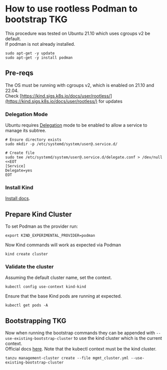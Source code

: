 # How to use rootless Podman to bootstrap TKG
This procedure was tested on Ubuntu 21.10 which uses cgroups v2 be default.</br>
If podman is not already installed.
```
sudo apt-get -y update
sudo apt-get -y install podman
```

## Pre-reqs
The OS must be running with cgroups v2, which is enabled on 21.10 and 22.04.</br>
Check [https://kind.sigs.k8s.io/docs/user/rootless/](https://kind.sigs.k8s.io/docs/user/rootless/) for updates
### Delegation Mode
Ubuntu requires [Delegation](https://www.freedesktop.org/wiki/Software/systemd/ControlGroupInterface/) mode to be enabled to allow a service to manage its subtree.
```
# Ensure directory exists
sudo mkdir -p /etc/systemd/system/user@.service.d/

# Create file
sudo tee /etc/systemd/system/user@.service.d/delegate.conf > /dev/null <<EOT
[Service]
Delegate=yes
EOT
```

### Install Kind
[Install docs](https://kind.sigs.k8s.io/docs/user/quick-start/#installation).

## Prepare Kind Cluster
To set Podman as the provider run:
```
export KIND_EXPERIMENTAL_PROVIDER=podman
```
Now Kind commands will work as expected via Podman
```
kind create cluster
```
### Validate the cluster
Assuming the default cluster name, set the context.
```
kubectl config use-context kind-kind
```
Ensure that the base Kind pods are running at expected.
```
kubectl get pods -A
```

## Bootstrapping TKG
Now when running the bootstrap commands they can be appended with `--use-existing-bootstrap-cluster` to use the kind cluster which is the current context. </br>
Official docs [here](https://docs.vmware.com/en/VMware-Tanzu-Kubernetes-Grid/1.4/vmware-tanzu-kubernetes-grid-14/GUID-troubleshooting-tkg-use-existing.html).
Note that the kubectl context must be the kind cluster.
```
tanzu management-cluster create --file mgmt_cluster.yml --use-existing-bootstrap-cluster
```

